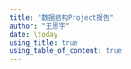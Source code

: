 ```yaml
---
title: "数据结构Project报告"
author: "王思宇"
date: \today
using_title: true
using_table_of_content: true
---
```


